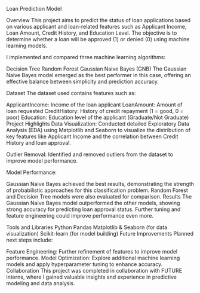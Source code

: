 Loan Prediction Model


Overview
This project aims to predict the status of loan applications based on various applicant and loan-related features such as Applicant Income, Loan Amount, Credit History, and Education Level. The objective is to determine whether a loan will be approved (1) or denied (0) using machine learning models.

I implemented and compared three machine learning algorithms:

Decision Tree
Random Forest
Gaussian Naive Bayes (GNB)
The Gaussian Naive Bayes model emerged as the best performer in this case, offering an effective balance between simplicity and prediction accuracy.

Dataset
The dataset used contains features such as:

ApplicantIncome: Income of the loan applicant
LoanAmount: Amount of loan requested
CreditHistory: History of credit repayment (1 = good, 0 = poor)
Education: Education level of the applicant (Graduate/Not Graduate)
Project Highlights
Data Visualization: Conducted detailed Exploratory Data Analysis (EDA) using Matplotlib and Seaborn to visualize the distribution of key features like Applicant Income and the correlation between Credit History and loan approval.

Outlier Removal: Identified and removed outliers from the dataset to improve model performance.

Model Performance:

Gaussian Naive Bayes achieved the best results, demonstrating the strength of probabilistic approaches for this classification problem.
Random Forest and Decision Tree models were also evaluated for comparison.
Results
The Gaussian Naive Bayes model outperformed the other models, showing strong accuracy for predicting loan approval status. Further tuning and feature engineering could improve performance even more.

Tools and Libraries
Python
Pandas
Matplotlib & Seaborn (for data visualization)
Scikit-learn (for model building)
Future Improvements
Planned next steps include:

Feature Engineering: Further refinement of features to improve model performance.
Model Optimization: Explore additional machine learning models and apply hyperparameter tuning to enhance accuracy.
Collaboration
This project was completed in collaboration with FUTURE interns, where I gained valuable insights and experience in predictive modeling and data analysis.
